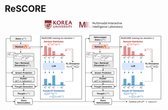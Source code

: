 # ReSCORE

<p align="center">
  <img src="assets/ku-logo.png" alt="korea" height="30"> &nbsp;&nbsp;&nbsp;
  <img src="assets/miil.png" alt="miil" height="30">
</p>


![Figure](assets/figure.png)
